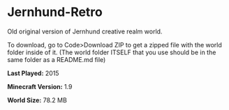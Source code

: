 # Jernhund-Retro
Old original version of Jernhund creative realm world.

To download, go to Code>Download ZIP to get a zipped file with the world folder inside of it. (The world folder ITSELF that you use should be in the same folder as a README.md file)

**Last Played:** 2015

**Minecraft Version:** 1.9

**World Size:** 78.2 MB
